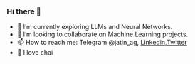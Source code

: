 ### Hi there 👋

- 🔭 I’m currently exploring LLMs and Neural Networks.
- 👯 I’m looking to collaborate on Machine Learning projects.
- 📫 How to reach me: Telegram @jatin_ag, [Linkedin](https://www.linkedin.com/in/jatinagarwal69/),[Twitter](https://twitter.com/_jatinagarwal)
- :tea: I love chai 
